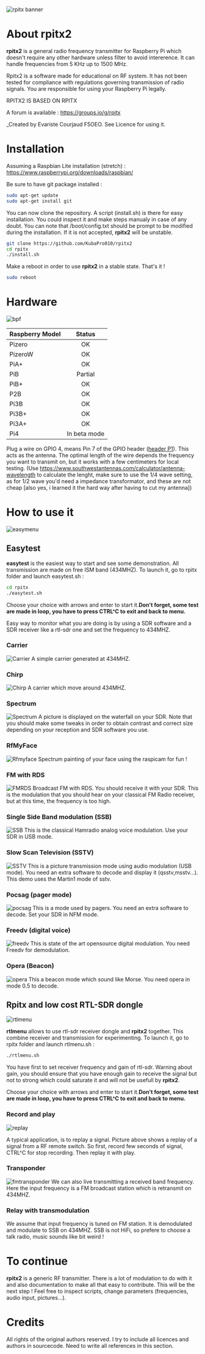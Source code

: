 ![rpitx banner](/doc/rpitxlogo.png)
# About rpitx2
**rpitx2** is a general radio frequency transmitter for Raspberry Pi which doesn't require any other hardware unless filter to avoid intererence. It can handle frequencies from 5 KHz up to 1500 MHz.

Rpitx2 is a software made for educational on RF system. It has not been tested for compliance with regulations governing transmission of radio signals. You are responsible for using your Raspberry Pi legally.

RPITX2 IS BASED ON RPITX

A forum is available : https://groups.io/g/rpitx

_Created by Evariste Courjaud F5OEO. See Licence for using it.

# Installation

Assuming a Raspbian Lite installation (stretch) : https://www.raspberrypi.org/downloads/raspbian/

Be sure to have git package installed :
```sh
sudo apt-get update
sudo apt-get install git
```
You can now clone the repository. A script (install.sh) is there for easy installation. You could inspect it and make steps manualy in case of any doubt. You can note that /boot/config.txt should be prompt to be modified during the installation. If it is not accepted, **rpitx2** will be unstable.  

```sh
git clone https://github.com/KubaPro010/rpitx2
cd rpitx
./install.sh
```
Make a reboot in order to use **rpitx2** in a stable state.
That's it !
```sh
sudo reboot
```

# Hardware
![bpf](/doc/bpf-warning.png)

| Raspberry Model      | Status  |
| ---------------------|:-------:|
| Pizero|OK|
| PizeroW|OK|
| PiA+|OK|
| PiB|Partial|
| PiB+|OK|
| P2B|OK|
| Pi3B|OK|
| Pi3B+|OK|
| Pi3A+|OK|
| Pi4|In beta mode|

Plug a wire on GPIO 4, means Pin 7 of the GPIO header ([header P1](http://elinux.org/RPi_Low-level_peripherals#General_Purpose_Input.2FOutput_.28GPIO.29)). This acts as the antenna. The optimal length of the wire depends the frequency you want to transmit on, but it works with a few centimeters for local testing. (Use https://www.southwestantennas.com/calculator/antenna-wavelength to calculate the lenght, make sure to use the 1/4 wave setting, as for 1/2 wave you'd need a impedance transformator, and these are not cheap [also yes, i learned it the hard way after having to cut my antenna])

# How to use it
![easymenu](/doc/easymenu.png)
## Easytest
**easytest** is the easiest way to start and see some demonstration. All transmission are made on free ISM band (434MHZ).
To launch it, go to rpitx folder and launch easytest.sh :
```sh
cd rpitx
./easytest.sh
```
Choose your choice with arrows and enter to start it.**Don't forget, some test are made in loop, you have to press CTRL^C to exit and back to menu.**

Easy way to monitor what you are doing is by using a SDR software and a SDR receiver like a rtl-sdr one and set the frequency to 434MHZ.

### Carrier ### 
![Carrier](/doc/Tunerpitx.png)
A simple carrier generated at 434MHZ. 

### Chirp ### 
![Chirp](/doc/chirprpitx.png)
A carrier which move around 434MHZ.

### Spectrum ###
![Spectrum](/doc/spectrumrpitx.png)
A picture is displayed on the waterfall on your SDR. Note that you should make some tweaks in order to obtain contrast and correct size depending on your reception and SDR software you use.

### RfMyFace ###
![Rfmyface](/doc/rfmyface.png)
Spectrum painting of your face using the raspicam for fun !

### FM with RDS ###
![FMRDS](/doc/fmrds.png)
Broadcast FM with RDS. You should receive it with your SDR. This is the modulation that you should hear on your classical FM Radio receiver, but at this time, the frequency is too high.

### Single Side Band modulation (SSB) ###
![SSB](/doc/ssbrpitx.png)
This is the classical Hamradio analog voice modulation. Use your SDR in USB mode.

### Slow Scan Television (SSTV) ###
![SSTV](/doc/sstvrpitx.JPG)
This is a picture transmission mode using audio modulation (USB mode). You need an extra software to decode and display it (qsstv,msstv...). This demo uses the Martin1 mode of sstv.


### Pocsag (pager mode) ###
![pocsag](/doc/pocsagrpitx.JPG)
This is a mode used by pagers. You need an extra software to decode. Set your SDR in NFM mode.

### Freedv (digital voice) ###
![freedv](/doc/freedvrpitx.JPG)
This is state of the art opensource digital modulation. You need Freedv for demodulation.

### Opera (Beacon) ###
![opera](/doc/operarpitx.JPG)
This a beacon mode which sound like Morse. You need opera in mode 0.5 to decode.

## Rpitx and low cost RTL-SDR dongle ##
![rtlmenu](/doc/rlsdrmenu.png)

**rtlmenu** allows to use rtl-sdr receiver dongle and **rpitx2** together. This combine receiver and transmission for experimenting. 
To launch it, go to rpitx folder and launch rtlmenu.sh :
```sh
./rtlmenu.sh
```
You have first to set receiver frequency and gain of rtl-sdr. Warning about gain, you should ensure that you have enough gain to receive the signal but not to strong which could saturate it and will not be usefull by **rpitx2**.

Choose your choice with arrows and enter to start it.**Don't forget, some test are made in loop, you have to press CTRL^C to exit and back to menu.**


### Record and play ###
![replay](/doc/replay.png)

A typical application, is to replay a signal. Picture above shows a replay of a signal from a RF remote switch.
So first, record few seconds of signal, CTRL^C for stop recording. Then replay it with play.

### Transponder ###
![fmtransponder](/doc/fmtransponder.png)
We can also live transmitting a received band frequency. Here the input frequency is a FM broadcast station which is retransmit on 434MHZ.

### Relay with transmodulation ###
We assume that input frequency is tuned on FM station. It is demodulated and modulate to SSB on 434MHZ. SSB is not HiFi, so prefere to choose a talk radio, music sounds like bit weird !


# To continue
**rpitx2** is a generic RF transmitter. There is a lot of modulation to do with it and also documentation to make all that easy to contribute. This will be the next step ! Feel free to inspect scripts, change parameters (frequencies, audio input, pictures...). 

# Credits
All rights of the original authors reserved.
I try to include all licences and authors in sourcecode. Need to write all references in this section.  
